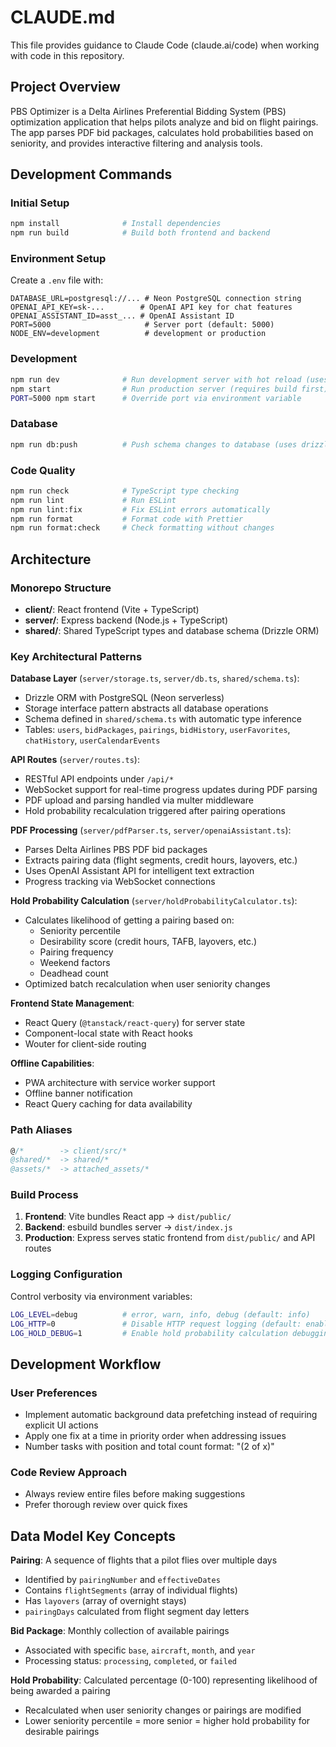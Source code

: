 # CLAUDE.md

This file provides guidance to Claude Code (claude.ai/code) when working with code in this repository.

## Project Overview

PBS Optimizer is a Delta Airlines Preferential Bidding System (PBS) optimization application that helps pilots analyze and bid on flight pairings. The app parses PDF bid packages, calculates hold probabilities based on seniority, and provides interactive filtering and analysis tools.

## Development Commands

### Initial Setup
```bash
npm install              # Install dependencies
npm run build            # Build both frontend and backend
```

### Environment Setup
Create a `.env` file with:
```
DATABASE_URL=postgresql://... # Neon PostgreSQL connection string
OPENAI_API_KEY=sk-...        # OpenAI API key for chat features
OPENAI_ASSISTANT_ID=asst_... # OpenAI Assistant ID
PORT=5000                     # Server port (default: 5000)
NODE_ENV=development          # development or production
```

### Development
```bash
npm run dev              # Run development server with hot reload (uses tsx)
npm start                # Run production server (requires build first)
PORT=5000 npm start      # Override port via environment variable
```

### Database
```bash
npm run db:push          # Push schema changes to database (uses drizzle-kit)
```

### Code Quality
```bash
npm run check            # TypeScript type checking
npm run lint             # Run ESLint
npm run lint:fix         # Fix ESLint errors automatically
npm run format           # Format code with Prettier
npm run format:check     # Check formatting without changes
```

## Architecture

### Monorepo Structure
- **client/**: React frontend (Vite + TypeScript)
- **server/**: Express backend (Node.js + TypeScript)
- **shared/**: Shared TypeScript types and database schema (Drizzle ORM)

### Key Architectural Patterns

**Database Layer** (`server/storage.ts`, `server/db.ts`, `shared/schema.ts`):
- Drizzle ORM with PostgreSQL (Neon serverless)
- Storage interface pattern abstracts all database operations
- Schema defined in `shared/schema.ts` with automatic type inference
- Tables: `users`, `bidPackages`, `pairings`, `bidHistory`, `userFavorites`, `chatHistory`, `userCalendarEvents`

**API Routes** (`server/routes.ts`):
- RESTful API endpoints under `/api/*`
- WebSocket support for real-time progress updates during PDF parsing
- PDF upload and parsing handled via multer middleware
- Hold probability recalculation triggered after pairing operations

**PDF Processing** (`server/pdfParser.ts`, `server/openaiAssistant.ts`):
- Parses Delta Airlines PBS PDF bid packages
- Extracts pairing data (flight segments, credit hours, layovers, etc.)
- Uses OpenAI Assistant API for intelligent text extraction
- Progress tracking via WebSocket connections

**Hold Probability Calculation** (`server/holdProbabilityCalculator.ts`):
- Calculates likelihood of getting a pairing based on:
  - Seniority percentile
  - Desirability score (credit hours, TAFB, layovers, etc.)
  - Pairing frequency
  - Weekend factors
  - Deadhead count
- Optimized batch recalculation when user seniority changes

**Frontend State Management**:
- React Query (`@tanstack/react-query`) for server state
- Component-local state with React hooks
- Wouter for client-side routing

**Offline Capabilities**:
- PWA architecture with service worker support
- Offline banner notification
- React Query caching for data availability

### Path Aliases
```typescript
@/*        -> client/src/*
@shared/*  -> shared/*
@assets/*  -> attached_assets/*
```

### Build Process
1. **Frontend**: Vite bundles React app → `dist/public/`
2. **Backend**: esbuild bundles server → `dist/index.js`
3. **Production**: Express serves static frontend from `dist/public/` and API routes

### Logging Configuration
Control verbosity via environment variables:
```bash
LOG_LEVEL=debug          # error, warn, info, debug (default: info)
LOG_HTTP=0               # Disable HTTP request logging (default: enabled)
LOG_HOLD_DEBUG=1         # Enable hold probability calculation debugging
```

## Development Workflow

### User Preferences
- Implement automatic background data prefetching instead of requiring explicit UI actions
- Apply one fix at a time in priority order when addressing issues
- Number tasks with position and total count format: "(2 of x)"

### Code Review Approach
- Always review entire files before making suggestions
- Prefer thorough review over quick fixes

## Data Model Key Concepts

**Pairing**: A sequence of flights that a pilot flies over multiple days
- Identified by `pairingNumber` and `effectiveDates`
- Contains `flightSegments` (array of individual flights)
- Has `layovers` (array of overnight stays)
- `pairingDays` calculated from flight segment day letters

**Bid Package**: Monthly collection of available pairings
- Associated with specific `base`, `aircraft`, `month`, and `year`
- Processing status: `processing`, `completed`, or `failed`

**Hold Probability**: Calculated percentage (0-100) representing likelihood of being awarded a pairing
- Recalculated when user seniority changes or pairings are modified
- Lower seniority percentile = more senior = higher hold probability for desirable pairings